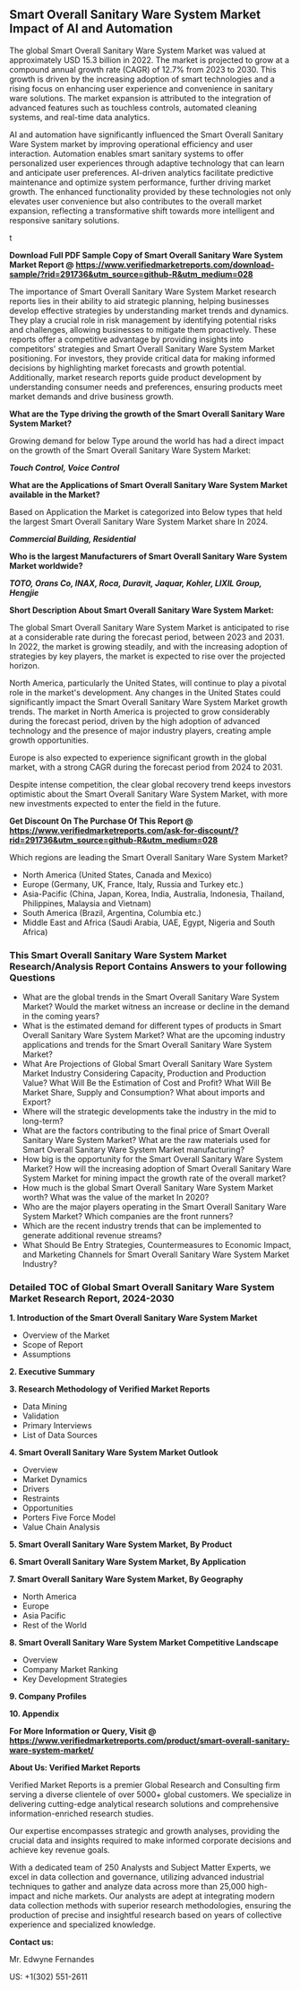 <h2>Smart Overall Sanitary Ware System Market Impact of AI and Automation</h2><p>The global Smart Overall Sanitary Ware System Market was valued at approximately USD 15.3 billion in 2022. The market is projected to grow at a compound annual growth rate (CAGR) of 12.7% from 2023 to 2030. This growth is driven by the increasing adoption of smart technologies and a rising focus on enhancing user experience and convenience in sanitary ware solutions. The market expansion is attributed to the integration of advanced features such as touchless controls, automated cleaning systems, and real-time data analytics.</p><p>AI and automation have significantly influenced the Smart Overall Sanitary Ware System market by improving operational efficiency and user interaction. Automation enables smart sanitary systems to offer personalized user experiences through adaptive technology that can learn and anticipate user preferences. AI-driven analytics facilitate predictive maintenance and optimize system performance, further driving market growth. The enhanced functionality provided by these technologies not only elevates user convenience but also contributes to the overall market expansion, reflecting a transformative shift towards more intelligent and responsive sanitary solutions.</p>t</p><p id="" class=""><strong>Download Full PDF Sample Copy of Smart Overall Sanitary Ware System Market Report @ <a href="https://www.verifiedmarketreports.com/download-sample/?rid=291736&utm_source=github-R&utm_medium=028" target="_blank">https://www.verifiedmarketreports.com/download-sample/?rid=291736&utm_source=github-R&utm_medium=028</a></strong></p><p>The importance of&nbsp;Smart Overall Sanitary Ware System Market research reports lies in their ability to aid strategic planning, helping businesses develop effective strategies by understanding market trends and dynamics. They play a crucial role in risk management by identifying potential risks and challenges, allowing businesses to mitigate them proactively. These reports offer a competitive advantage by providing insights into competitors' strategies and Smart Overall Sanitary Ware System Market positioning. For investors, they provide critical data for making informed decisions by highlighting market forecasts and growth potential. Additionally, market research reports guide product development by understanding consumer needs and preferences, ensuring products meet market demands and drive business growth.</p><p><strong>What are the&nbsp;Type driving the growth of the Smart Overall Sanitary Ware System Market?</strong></p><p id="" class="">Growing demand for below Type around the world has had a direct impact on the growth of the Smart Overall Sanitary Ware System Market:</p><em><strong>Touch Control, Voice Control</strong></em></p><strong>What are the&nbsp;Applications&nbsp;of Smart Overall Sanitary Ware System Market available in the Market?</strong></p><p id="" class="">Based on Application the Market is categorized into Below types that held the largest Smart Overall Sanitary Ware System Market share In 2024.</p><em><strong>Commercial Building, Residential</strong></em></p><strong>Who is the largest Manufacturers of Smart Overall Sanitary Ware System Market worldwide?</strong></p><p><em><strong>TOTO, Orans Co, INAX, Roca, Duravit, Jaquar, Kohler, LIXIL Group, Hengjie</strong></em></p><p id="" class=""><strong>Short Description About Smart Overall Sanitary Ware System Market:</strong></p><p>The global Smart Overall Sanitary Ware System Market is anticipated to rise at a considerable rate during the forecast period, between 2023 and 2031. In 2022, the market is growing steadily, and with the increasing adoption of strategies by key players, the market is expected to rise over the projected horizon.</p><p>North America, particularly the United States, will continue to play a pivotal role in the market's development. Any changes in the United States could significantly impact the Smart Overall Sanitary Ware System Market growth trends. The market in North America is projected to grow considerably during the forecast period, driven by the high adoption of advanced technology and the presence of major industry players, creating ample growth opportunities.</p><p>Europe is also expected to experience significant growth in the global market, with a strong CAGR during the forecast period from 2024 to 2031.</p><p>Despite intense competition, the clear global recovery trend keeps investors optimistic about the Smart Overall Sanitary Ware System Market, with more new investments expected to enter the field in the future.</p><p id="" class=""><strong>Get Discount On The Purchase Of This Report @ <a href="https://www.verifiedmarketreports.com/ask-for-discount/?rid=291736&utm_source=github-R&utm_medium=028" target="_blank">https://www.verifiedmarketreports.com/ask-for-discount/?rid=291736&utm_source=github-R&utm_medium=028</a></strong></p>Which regions are leading the Smart Overall Sanitary Ware System Market?</p><ul><li>North America (United States, Canada and Mexico)</li><li>Europe (Germany, UK, France, Italy, Russia and Turkey etc.)</li><li>Asia-Pacific (China, Japan, Korea, India, Australia, Indonesia, Thailand, Philippines, Malaysia and Vietnam)</li><li>South America (Brazil, Argentina, Columbia etc.)</li><li>Middle East and Africa (Saudi Arabia, UAE, Egypt, Nigeria and South Africa)</li></ul><h3 id="" class="">This Smart Overall Sanitary Ware System Market Research/Analysis Report Contains Answers to your following Questions</h3><ul><li>What are the global trends in the Smart Overall Sanitary Ware System Market? Would the market witness an increase or decline in the demand in the coming years?</li><li>What is the estimated demand for different types of products in Smart Overall Sanitary Ware System Market? What are the upcoming industry applications and trends for the Smart Overall Sanitary Ware System Market?</li><li>What Are Projections of Global Smart Overall Sanitary Ware System Market Industry Considering Capacity, Production and Production Value? What Will Be the Estimation of Cost and Profit? What Will Be Market Share, Supply and Consumption? What about imports and Export?</li><li>Where will the strategic developments take the industry in the mid to long-term?</li><li>What are the factors contributing to the final price of Smart Overall Sanitary Ware System Market? What are the raw materials used for Smart Overall Sanitary Ware System Market manufacturing?</li><li>How big is the opportunity for the Smart Overall Sanitary Ware System Market? How will the increasing adoption of Smart Overall Sanitary Ware System Market for mining impact the growth rate of the overall market?</li><li>How much is the global Smart Overall Sanitary Ware System Market worth? What was the value of the market In 2020?</li><li>Who are the major players operating in the Smart Overall Sanitary Ware System Market? Which companies are the front runners?</li><li>Which are the recent industry trends that can be implemented to generate additional revenue streams?</li><li>What Should Be Entry Strategies, Countermeasures to Economic Impact, and Marketing Channels for Smart Overall Sanitary Ware System Market Industry?</li></ul><h3 id="" class="">Detailed TOC of Global Smart Overall Sanitary Ware System Market Research Report, 2024-2030</h3><p id="" class=""><strong>1. Introduction of the Smart Overall Sanitary Ware System Market</strong></p><ul><li>Overview of the Market</li><li>Scope of Report</li><li>Assumptions</li></ul><p id="" class=""><strong>2. Executive Summary</strong></p><p id="" class=""><strong>3. Research Methodology of Verified Market Reports</strong></p><ul><li>Data Mining</li><li>Validation</li><li>Primary Interviews</li><li>List of Data Sources</li></ul><p id="" class=""><strong>4. Smart Overall Sanitary Ware System Market Outlook</strong></p><ul><li>Overview</li><li>Market Dynamics</li><li>Drivers</li><li>Restraints</li><li>Opportunities</li><li>Porters Five Force Model</li><li>Value Chain Analysis</li></ul><p id="" class=""><strong>5. Smart Overall Sanitary Ware System Market, By Product</strong></p><p id="" class=""><strong>6. Smart Overall Sanitary Ware System Market, By Application</strong></p><p id="" class=""><strong>7. Smart Overall Sanitary Ware System Market, By Geography</strong></p><ul><li>North America</li><li>Europe</li><li>Asia Pacific</li><li>Rest of the World</li></ul><p id="" class=""><strong>8. Smart Overall Sanitary Ware System Market Competitive Landscape</strong></p><ul><li>Overview</li><li>Company Market Ranking</li><li>Key Development Strategies</li></ul><p id="" class=""><strong>9. Company Profiles</strong></p><p id="" class=""><strong>10. Appendix</strong></p><p id="" class=""><strong>For More Information or Query, Visit @ <a href="https://www.verifiedmarketreports.com/product/smart-overall-sanitary-ware-system-market/" target="_blank">https://www.verifiedmarketreports.com/product/smart-overall-sanitary-ware-system-market/</a></strong></p><p id="" class=""><strong>About Us: Verified Market Reports</strong></p><p id="" class="">Verified Market Reports is a premier Global Research and Consulting firm serving a diverse clientele of over 5000+ global customers. We specialize in delivering cutting-edge analytical research solutions and comprehensive information-enriched research studies.</p><p id="" class="">Our expertise encompasses strategic and growth analyses, providing the crucial data and insights required to make informed corporate decisions and achieve key revenue goals.</p><p id="" class="">With a dedicated team of 250 Analysts and Subject Matter Experts, we excel in data collection and governance, utilizing advanced industrial techniques to gather and analyze data across more than 25,000 high-impact and niche markets. Our analysts are adept at integrating modern data collection methods with superior research methodologies, ensuring the production of precise and insightful research based on years of collective experience and specialized knowledge.</p><p id="" class=""><strong>Contact us:</strong></p><p id="" class="">Mr. Edwyne Fernandes</p><p id="" class="">US: +1(302) 551-2611</p>